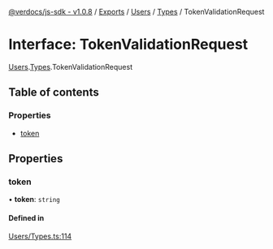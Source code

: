 [@verdocs/js-sdk - v1.0.8](../README.md) / [Exports](../modules.md) / [Users](../modules/Users.md) / [Types](../modules/Users.Types.md) / TokenValidationRequest

# Interface: TokenValidationRequest

[Users](../modules/Users.md).[Types](../modules/Users.Types.md).TokenValidationRequest

## Table of contents

### Properties

- [token](Users.Types.TokenValidationRequest.md#token)

## Properties

### token

• **token**: `string`

#### Defined in

[Users/Types.ts:114](https://github.com/Verdocs/js-sdk/blob/main/src/Users/Types.ts#L114)
